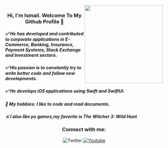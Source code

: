 
<img src="https://user-images.githubusercontent.com/72145206/145291789-0666cc80-9daa-410a-8e2a-db30a7b7d190.gif" align="right" width="250" height="250">





<h3 align=center>
<p align="center">
 Hi, I'm Ismail. Welcome To My Github Profile 👋
<p align="center">
 
 <p align="center">

  

  
 <p align="center">
    
 #####  ✅ He has developed and contributed to corporate applications in E-Commerce, Banking, Insurance, Payment Systems, Stock Exchange and Investment sectors. 
 #####  ✅ His passion is to constantly try to write better code and follow new developments. 
 #####  ✅ He develops iOS applications using Swift and SwiftUI.
 
 ##### 🤖 My hobbies: I like to code and read documents.
 ##### ⚔️ I also like ps games,my favorite is The Witcher 3: Wild Hunt

<h3 align="center">Connect with me:</h3>

<p align="center"
href="https://twitter.com/ismailpalalii/" target="_blank"><img alt="Twitter" src="https://img.shields.io/badge/Twitter-@ismailpalalii-blue?style=flat&logo=twitter"></a>
<a href="https://www.youtube.com/channel/UC7aoh6c4SIIaG7XLqdI0KMg/" target="_blank"><img alt="Youtube" src="https://img.shields.io/badge/Youtube-@ismailpalalii-blue?style=flat&logo=Youtube"></a>
<p align="center">

